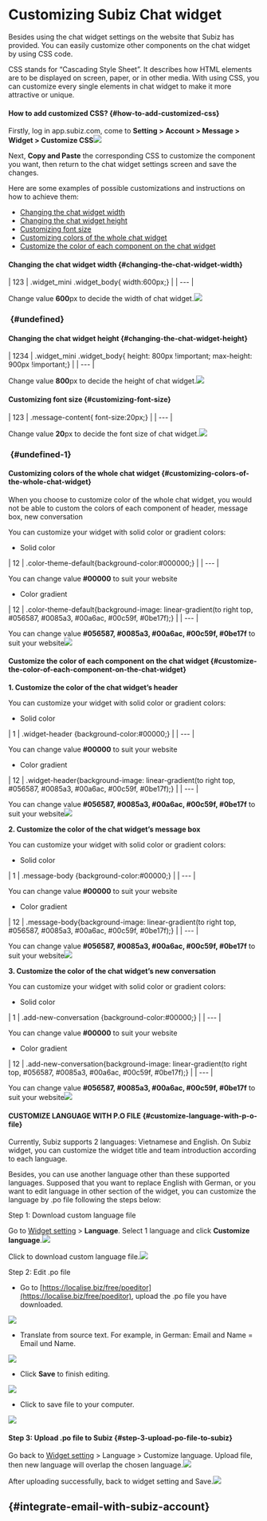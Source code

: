 # Customizing Subiz Chat widget

Besides using the chat widget settings on the website that Subiz has provided. You can easily customize other components on the chat widget by using CSS code.

CSS stands for “Cascading Style Sheet”. It describes how HTML elements are to be displayed on screen, paper, or in other media. With using CSS, you can customize every single elements in chat widget to make it more attractive or unique.

#### How to add customized CSS? {#how-to-add-customized-css}

Firstly, log in app.subiz.com, come to **Setting &gt; Account &gt; Message &gt; Widget &gt; Customize CSS**![](https://docv4.subiz.com/wp-content/uploads/2018/05/Customize-CSS.png)

Next, **Copy and Paste** the corresponding CSS to customize the component you want, then return to the chat widget settings screen and save the changes.

Here are some examples of possible customizations and instructions on how to achieve them:

* ​[Changing the chat widget width](https://docv4.subiz.com/chat-widget-customization-with-css/#width)​
* ​[Changing the chat widget height](https://docv4.subiz.com/chat-widget-customization-with-css/#height)​
* ​[Customizing font size](https://docv4.subiz.com/chat-widget-customization-with-css/#sizefont)​
* ​[Customizing colors of the whole chat widget](https://docv4.subiz.com/chat-widget-customization-with-css/#totalcolour)​
* ​[Customize the color of each component on the chat widget](https://docv4.subiz.com/chat-widget-customization-with-css/#colour)​

#### Changing the chat widget width {#changing-the-chat-widget-width}

| 123 | .widget\_mini .widget\_body{ width:600px;} |
| --- |


Change value **600**px to decide the width of chat widget.![](https://docv4.subiz.com/wp-content/uploads/2018/05/css-width.png)

### ​ {#undefined}

#### Changing the chat widget height {#changing-the-chat-widget-height}

| 1234 | .widget\_mini .widget\_body{ height: 800px !important; max-height: 900px !important;} |
| --- |


Change value **800**px to decide the height of chat widget.![](https://docv4.subiz.com/wp-content/uploads/2018/05/css-height.png)

#### Customizing font size {#customizing-font-size}

| 123 | .message-content{ font-size:20px;} |
| --- |


Change value **20**px to decide the font size of chat widget.![](https://docv4.subiz.com/wp-content/uploads/2018/05/css-font-size-en.png)

### ​ {#undefined-1}

#### Customizing colors of the whole chat widget {#customizing-colors-of-the-whole-chat-widget}

When you choose to customize color of the whole chat widget, you would not be able to custom the colors of each component of header, message box, new conversation

You can customize your widget with solid color or gradient colors:

* Solid color

| 12 | .color-theme-default{background-color:\#000000;} |
| --- |


You can change value **\#00000** to suit your website

* Color gradient

| 12 | .color-theme-default{background-image: linear-gradient\(to right top, \#056587, \#0085a3, \#00a6ac, \#00c59f, \#0be17f\);} |
| --- |


You can change value **\#056587, \#0085a3, \#00a6ac, \#00c59f, \#0be17f** to suit your website![](https://docv4.subiz.com/wp-content/uploads/2018/05/css-total-colors.png)

#### Customize the color of each component on the chat widget {#customize-the-color-of-each-component-on-the-chat-widget}

**1. Customize the color of the chat widget’s header**

You can customize your widget with solid color or gradient colors:

* Solid color

| 1 | .widget-header {background-color:\#00000;} |
| --- |


You can change value **\#00000** to suit your website

* Color gradient

| 12 | .widget-header{background-image: linear-gradient\(to right top, \#056587, \#0085a3, \#00a6ac, \#00c59f, \#0be17f\);} |
| --- |


You can change value **\#056587, \#0085a3, \#00a6ac, \#00c59f, \#0be17f** to suit your website![](https://docv4.subiz.com/wp-content/uploads/2018/05/css-color-header.png)

**2. Customize the color of the chat widget’s message box**

You can customize your widget with solid color or gradient colors:

* Solid color

| 1 | .message-body {background-color:\#00000;} |
| --- |


You can change value **\#00000** to suit your website

* Color gradient

| 12 | .message-body{background-image: linear-gradient\(to right top, \#056587, \#0085a3, \#00a6ac, \#00c59f, \#0be17f\);} |
| --- |


You can change value **\#056587, \#0085a3, \#00a6ac, \#00c59f, \#0be17f** to suit your website![](https://docv4.subiz.com/wp-content/uploads/2018/05/color-message-box.png)

**3. Customize the color of the chat widget’s new conversation**

You can customize your widget with solid color or gradient colors:

* Solid color

| 1 | .add-new-conversation {background-color:\#00000;} |
| --- |


You can change value **\#00000** to suit your website

* Color gradient

| 12 | .add-new-conversation{background-image: linear-gradient\(to right top, \#056587, \#0085a3, \#00a6ac, \#00c59f, \#0be17f\);} |
| --- |


You can change value **\#056587, \#0085a3, \#00a6ac, \#00c59f, \#0be17f** to suit your website![](https://docv4.subiz.com/wp-content/uploads/2018/05/color-new-conversation.png)

#### CUSTOMIZE LANGUAGE WITH P.O FILE {#customize-language-with-p-o-file}

Currently, Subiz supports 2 languages: Vietnamese and English. On Subiz widget, you can customize the widget title and team introduction according to each language.

Besides, you can use another language other than these supported languages. Supposed that you want to replace English with German, or you want to edit language in other section of the widget, you can customize the language by .po file following the steps below:

Step 1: Download custom language file

Go to [Widget setting](https://app.subiz.com/settings/widget-setting) &gt; **Language**. Select 1 language and click **Customize language**.![](https://docv4.subiz.com/wp-content/uploads/2018/04/step-1.png)

Click to download custom language file.![](https://docv4.subiz.com/wp-content/uploads/2018/04/step1.png)

Step 2: Edit .po file

* Go to [https://localise.biz/free/poeditor](https://localise.biz/free/poeditor), upload the .po file you have downloaded.

![](https://docv4.subiz.com/wp-content/uploads/2018/04/drop-a-file.png)

* Translate from source text. For example, in German: Email and Name = Email und Name.

![](https://docv4.subiz.com/wp-content/uploads/2018/04/edit-file.png)

* Click **Save** to finish editing.

![](https://docv4.subiz.com/wp-content/uploads/2018/04/save-button.png)

* Click to save file to your computer.

![](https://docv4.subiz.com/wp-content/uploads/2018/04/save-file.png)

#### Step 3: Upload .po file to Subiz {#step-3-upload-po-file-to-subiz}

Go back to [Widget setting](https://app.subiz.com/settings/widget-setting) &gt; Language &gt; Customize language. Upload file, then new language will overlap the chosen language.![](https://docv4.subiz.com/wp-content/uploads/2018/04/step-3.png)

After uploading successfully, back to widget setting and Save.![](https://docv4.subiz.com/wp-content/uploads/2018/04/step-3.2.png)

##   {#integrate-email-with-subiz-account}

